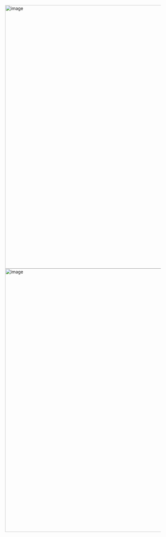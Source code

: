 <img width="850" alt="image" src="https://github.com/user-attachments/assets/1dbdc4a2-6f11-443f-becf-ef819f11f5b3">
<img width="850" alt="image" src="https://github.com/user-attachments/assets/bf5a61bf-1d7f-4c4e-b95f-789a3ac8187d">

